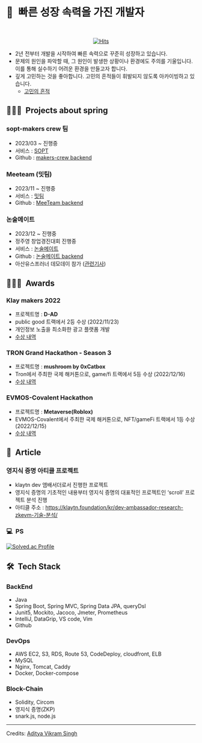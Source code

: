 <h1>🚀&nbsp; 빠른 성장 속력을 가진 개발자</h1>

<div align="center">
    <br>
  
[![Hits](https://hits.seeyoufarm.com/api/count/incr/badge.svg?url=https%3A%2F%2Fgithub.com%2Fmikekks&count_bg=%236F8AE3&title_bg=%23E98A8A&icon=&icon_color=%23E7E7E7&title=hits&edge_flat=false)](https://hits.seeyoufarm.com)
 
</div>

* 2년 전부터 개발을 시작하여 빠른 속력으로 꾸준히 성장하고 있습니다.
* 문제의 원인을 파악할 때, 그 원인이 발생한 상황이나 환경에도 주의를 기울입니다. 이를 통해 실수하기 어려운 환경을 만들고자 합니다.
* 깊게 고민하는 것을 좋아합니다. 고민의 흔적들이 휘발되지 않도록 아카이빙하고 있습니다.
    * [고민의 흔적](https://github.com/mikekks/traces-of-thought)

## 👨🏻‍💻 &nbsp;Projects about spring
### sopt-makers crew 팀
* 2023/03 ~ 진행중
* 서비스 : [SOPT](https://playground.sopt.org/)
* Github : [makers-crew backend](https://github.com/sopt-makers/sopt-crew-backend)

### Meeteam (밋팀)
* 2023/11 ~ 진행중
* 서비스 : [밋팀](https://www.meeteam.co.kr)
* Github : [MeeTeam backend](https://github.com/MeeTeamIdle/MeeTeam_BackEnd)

### 논술메이트
* 2023/12 ~ 진행중
* 정주영 창업경진대회 진행중
* 서비스 : [논술메이트](https://www.nonsoolmate.com/)
* Github : [논술메이트 backend](https://github.com/nonsoolmate-official/nonsoolmate-server)
* 아산유스프러너 데모데이 참가 ([관련기사](https://asan-nanum.org/press/2024-ayp-demoday/))

## 👨🏻‍💻 &nbsp;Awards

### Klay makers 2022
* 프로젝트명 : **D-AD**
* public good 트랙에서 2등 수상 (2022/11/23)
* 개인정보 노출을 최소화한 광고 플랫폼 개발
* [수상 내역](https://medium.com/klaytn-kr/글로벌-해커톤-klaymakers22-수상자-공개-83a709903d68)

### TRON Grand Hackathon - Season 3
* 프로젝트명 : **mushroom by 0xCatbox**
* Tron에서 주최한 국제 해커톤으로, game/fi 트랙에서 5등 수상 (2022/12/16)
* [수상 내역](https://cointelegraph.com/press-releases/tron-grand-hackathon-2022-season-3-winners-announced)

### EVMOS-Covalent Hackathon 
* 프로젝트명 : **Metaverse(Roblox)**
* EVMOS-Covalent에서 주최한 국제 해커톤으로, NFT/gameFi 트랙에서 1등 수상 (2022/12/15)
* [수상 내역](https://medium.com/encode-club/evmos-covalent-onemillionwallets-hackathon-prizewinners-and-summary-22fca2302c37)

## 📝 &nbsp;Article

### 영지식 증명 아티클 프로젝트
* klaytn dev 앰배서더로서 진행한 프로젝트
* 영지식 증명의 기초적인 내용부터 영지식 증명의 대표적인 프로젝트인 ‘scroll’ 프로젝트 분석 진행
* 아티클 주소 : https://klaytn.foundation/kr/dev-ambassador-research-zkevm-기술-분석/

### 💻 &nbsp;PS
[![Solved.ac Profile](http://mazassumnida.wtf/api/v2/generate_badge?boj=mikekks)](https://solved.ac/mikekks/)

## 🛠 &nbsp;Tech Stack
### BackEnd
* Java
* Spring Boot, Spring MVC, Spring Data JPA, queryDsl
* Junit5, Mockito, Jacoco, Jmeter, Prometheus
* IntelliJ, DataGrip, VS code, Vim
* Github

### DevOps
* AWS EC2, S3, RDS, Route 53, CodeDeploy, cloudfront, ELB
* MySQL
* Nginx, Tomcat, Caddy
* Docker, Docker-compose

### Block-Chain
* Solidity, Circom
* 영지식 증명(ZKP)
* snark.js, node.js

-----
Credits: [Aditya Vikram Singh](https://github.com/AVS1508)

